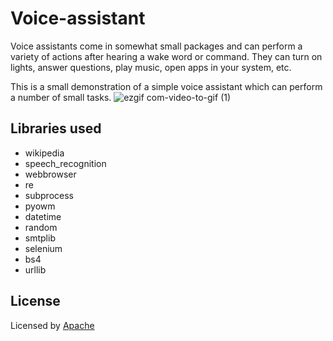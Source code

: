 # Voice-assistant
Voice assistants come in somewhat small packages and can perform a variety of actions after hearing a wake word or command. They can turn on lights, answer questions, play music, open apps in your system, etc.

This is a small demonstration of a simple voice assistant which can perform a number of small tasks.
![ezgif com-video-to-gif (1)](https://user-images.githubusercontent.com/43717493/68534922-9af96200-0360-11ea-97ea-cb7fb473eda0.gif)


## Libraries used
* wikipedia
* speech_recognition
* webbrowser
* re
* subprocess
* pyowm
* datetime
* random
* smtplib
* selenium
* bs4
* urllib
## License

Licensed by [Apache](LICENSE)
